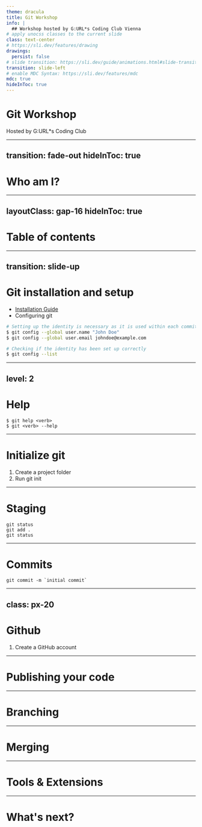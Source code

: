 ```yaml
---
theme: dracula
title: Git Workshop
info: |
  ## Workshop hosted by G:URL*s Coding Club Vienna
# apply unocss classes to the current slide
class: text-center
# https://sli.dev/features/drawing
drawings:
  persist: false
# slide transition: https://sli.dev/guide/animations.html#slide-transitions
transition: slide-left
# enable MDC Syntax: https://sli.dev/features/mdc
mdc: true
hideInToc: true
---
```


# Git Workshop

Hosted by G:URL\*s Coding Club

---
transition: fade-out
hideInToc: true
---

# Who am I?

---
layoutClass: gap-16
hideInToc: true
---

# Table of contents

<Toc text-sm minDepth="1" maxDepth="1" />

---
transition: slide-up
---

# Git installation and setup

- [Installation Guide](https://git-scm.com/book/en/v2/Getting-Started-Installing-Git)
- Configuring git

```bash
# Setting up the identity is necessary as it is used within each commit
$ git config --global user.name "John Doe"
$ git config --global user.email johndoe@example.com

# Checking if the identity has been set up correctly
$ git config --list
```

---
level: 2
---

# Help

```
$ git help <verb>
$ git <verb> --help
```

---

# Initialize git

1. Create a project folder
2. Run git init

---

# Staging

```
git status
git add .
git status
```

---

# Commits

```
git commit -m `initial commit`

```

---
class: px-20
---

# Github

1. Create a GitHub account

---

# Publishing your code

<!--
git push
-->

---

# Branching

<!--
add image explain why this is done create a PR
-->

---

# Merging

---

# Tools & Extensions

---

# What's next?
